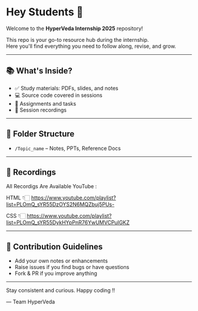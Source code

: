 # Hey Students 👋

Welcome to the **HyperVeda Internship 2025** repository!

This repo is your go-to resource hub during the internship.  
Here you'll find everything you need to follow along, revise, and grow.

---

## 📚 What's Inside?

- ✅ Study materials: PDFs, slides, and notes  
- 💻 Source code covered in sessions  
- 📝 Assignments and tasks  
- 🎥 Session recordings  

---

## 📁 Folder Structure

- `/Topic_name` – Notes, PPTs, Reference Docs  

---

## 🎥 Recordings

All Recordigs Are Available YouTube :

HTML 👇🏻
https://www.youtube.com/playlist?list=PLOmQ_sYR55DzOYS2N6MQZbuj5PUs-


CSS 👇🏻
https://www.youtube.com/playlist?list=PLOmQ_sYR55DykHYpPnR76YwUMVCPuIGKZ

---

## 🙌 Contribution Guidelines

- Add your own notes or enhancements  
- Raise issues if you find bugs or have questions  
- Fork & PR if you improve anything  

---

Stay consistent and curious. Happy coding !!

— Team HyperVeda
